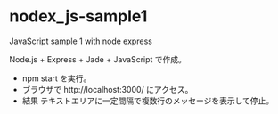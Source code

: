 # nodex_js-sample1
JavaScript sample 1 with node express 

Node.js + Express + Jade + JavaScript で作成。

- npm start を実行。
- ブラウザで http://localhost:3000/ にアクセス。
- 結果
テキストエリアに一定間隔で複数行のメッセージを表示して停止。
